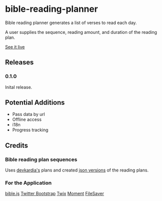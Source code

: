 bible-reading-planner
=====================

Bible reading planner generates a list of verses to read each day.

A user supplies the sequence, reading amount, and duration of the reading plan.

[See it live](http://khornberg.github.com/bible-reading-planner)

## Releases

### 0.1.0 
Inital release.

## Potential Additions

- Pass data by url
- Offline access
- i18n
- Progress tracking

## Credits

### Bible reading plan sequences
Uses [devkardia's](https://github.com/devkardia/bibleplan/tree/master/readingplans) plans and created [json versions](https://github.com/khornberg/readingplans/) of the reading plans.

### For the Application
[bible.js](https://github.com/johndyer/bibly)
[Twitter Bootstrap](http://getbootstrap.com)
[Twix](http://icambron.github.io/twix.js/)
[Moment](http://momentjs.com)
[FileSaver](http://eligrey.com/blog/post/saving-generated-files-on-the-client-side)
